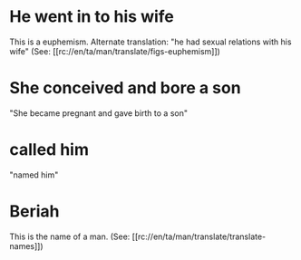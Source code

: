 # He went in to his wife

This is a euphemism. Alternate translation: "he had sexual relations with his wife" (See: [[rc://en/ta/man/translate/figs-euphemism]])

# She conceived and bore a son

"She became pregnant and gave birth to a son"

# called him

"named him"

# Beriah

This is the name of a man. (See: [[rc://en/ta/man/translate/translate-names]])

